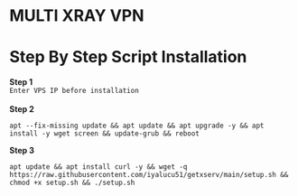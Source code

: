 # MULTI XRAY VPN

# Step By Step Script Installation
 <b>Step 1</b><br>
`Enter VPS IP before installation`<br><br>
 <b>Step 2</b>
```
apt --fix-missing update && apt update && apt upgrade -y && apt install -y wget screen && update-grub && reboot
```
<b>Step 3</b>
```
apt update && apt install curl -y && wget -q https://raw.githubusercontent.com/iyalucu51/getxserv/main/setup.sh && chmod +x setup.sh && ./setup.sh
```
